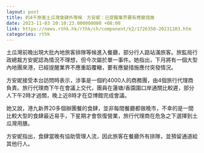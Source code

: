 ```yaml
---
layout: post
title: 約4千旅客土瓜灣食肆外等候　方安妮：已提醒業界要有應變措施
date: 2023-11-03 20:10:23.000000000 +08:00
link: https://news.rthk.hk/rthk/ch/component/k2/1726350-20231103.htm
categories: rthk
---
```


土瓜灣前晚出現大批內地旅客排隊等候進入餐廳，部分行人路站滿旅客。旅監局行政總裁方安妮認為情況不理想，但今次屬於單一事件。她指出，下月將有一個大型內地團來港，已經提醒業界不應重蹈覆轍，要有應變措施應付突發情況。

方安妮接受本台訪問時表示，涉事是一個約4000人的商務團，由4個旅行代理商負責。旅行代理商下午在會議上交代，團員在蓮塘/香園圍口岸通關比較遲，部分人下午2時才過關，晚上近8時才在亞博館完成會議。

她又說，港九新界20多個辦團餐的食肆，並非每間餐廳都做晚市，不幸的是一間比較大型的食肆最近易手，下星期才會恢復營業，旅行代理商在危急之下選擇到土瓜灣用膳。

方安妮指出，食肆當晚有協助管理人流，因此旅客在餐廳外有排隊，並預留通道給其他行人。
